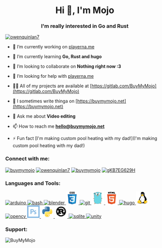 <h1 align="center">Hi 👋, I'm Mojo</h1>
<h3 align="center">I'm really interested in Go and Rust</h3>

<p align="left"> <a href="https://twitter.com/owenquinlan7" target="blank"><img src="https://img.shields.io/twitter/follow/owenquinlan7?logo=twitter&style=for-the-badge" alt="owenquinlan7" /></a> </p>

- 🔭 I’m currently working on [playerna.me](https://playerna.me/)

- 🌱 I’m currently learning **Go, Rust and hugo**

- 👯 I’m looking to collaborate on **Nothing right now :3**

- 🤝 I’m looking for help with [playerna.me](https://github.com/BuyMyMojo/playerna.me)

- 👨‍💻 All of my projects are available at [https://gitlab.com/BuyMyMojo](https://gitlab.com/BuyMyMojo)

- 📝 I sometimes write thinga on [https://buymymojo.net](https://buymymojo.net)

- 💬 Ask me about **Video editing**

- 📫 How to reach me **hello@buymymojo.net**

- ⚡ Fun fact [I'm making custom pool heating with my dad!](I'm making custom pool heating with my dad!)

<h3 align="left">Connect with me:</h3>
<p align="left">
<a href="https://dev.to/buymymojo" target="blank"><img align="center" src="https://raw.githubusercontent.com/rahuldkjain/github-profile-readme-generator/master/src/images/icons/Social/devto.svg" alt="buymymojo" height="30" width="40" /></a>
<a href="https://twitter.com/owenquinlan7" target="blank"><img align="center" src="https://raw.githubusercontent.com/rahuldkjain/github-profile-readme-generator/master/src/images/icons/Social/twitter.svg" alt="owenquinlan7" height="30" width="40" /></a>
<a href="https://www.youtube.com/c/buymymojo" target="blank"><img align="center" src="https://raw.githubusercontent.com/rahuldkjain/github-profile-readme-generator/master/src/images/icons/Social/youtube.svg" alt="buymymojo" height="30" width="40" /></a>
<a href="https://discord.gg/gKB7EG629H" target="blank"><img align="center" src="https://raw.githubusercontent.com/rahuldkjain/github-profile-readme-generator/master/src/images/icons/Social/discord.svg" alt="gKB7EG629H" height="30" width="40" /></a>
</p>

<h3 align="left">Languages and Tools:</h3>
<p align="left"> <a href="https://www.arduino.cc/" target="_blank" rel="noreferrer"> <img src="https://cdn.worldvectorlogo.com/logos/arduino-1.svg" alt="arduino" width="40" height="40"/> </a> <a href="https://www.gnu.org/software/bash/" target="_blank" rel="noreferrer"> <img src="https://www.vectorlogo.zone/logos/gnu_bash/gnu_bash-icon.svg" alt="bash" width="40" height="40"/> </a> <a href="https://www.blender.org/" target="_blank" rel="noreferrer"> <img src="https://download.blender.org/branding/community/blender_community_badge_white.svg" alt="blender" width="40" height="40"/> </a> <a href="https://www.w3schools.com/css/" target="_blank" rel="noreferrer"> <img src="https://raw.githubusercontent.com/devicons/devicon/master/icons/css3/css3-original-wordmark.svg" alt="css3" width="40" height="40"/> </a> <a href="https://git-scm.com/" target="_blank" rel="noreferrer"> <img src="https://www.vectorlogo.zone/logos/git-scm/git-scm-icon.svg" alt="git" width="40" height="40"/> </a> <a href="https://golang.org" target="_blank" rel="noreferrer"> <img src="https://raw.githubusercontent.com/devicons/devicon/master/icons/go/go-original.svg" alt="go" width="40" height="40"/> </a> <a href="https://www.w3.org/html/" target="_blank" rel="noreferrer"> <img src="https://raw.githubusercontent.com/devicons/devicon/master/icons/html5/html5-original-wordmark.svg" alt="html5" width="40" height="40"/> </a> <a href="https://gohugo.io/" target="_blank" rel="noreferrer"> <img src="https://api.iconify.design/logos-hugo.svg" alt="hugo" width="40" height="40"/> </a> <a href="https://www.linux.org/" target="_blank" rel="noreferrer"> <img src="https://raw.githubusercontent.com/devicons/devicon/master/icons/linux/linux-original.svg" alt="linux" width="40" height="40"/> </a> <a href="https://opencv.org/" target="_blank" rel="noreferrer"> <img src="https://www.vectorlogo.zone/logos/opencv/opencv-icon.svg" alt="opencv" width="40" height="40"/> </a> <a href="https://www.photoshop.com/en" target="_blank" rel="noreferrer"> <img src="https://raw.githubusercontent.com/devicons/devicon/master/icons/photoshop/photoshop-line.svg" alt="photoshop" width="40" height="40"/> </a> <a href="https://www.python.org" target="_blank" rel="noreferrer"> <img src="https://raw.githubusercontent.com/devicons/devicon/master/icons/python/python-original.svg" alt="python" width="40" height="40"/> </a> <a href="https://www.rust-lang.org" target="_blank" rel="noreferrer"> <img src="https://raw.githubusercontent.com/devicons/devicon/master/icons/rust/rust-plain.svg" alt="rust" width="40" height="40"/> </a> <a href="https://www.sqlite.org/" target="_blank" rel="noreferrer"> <img src="https://www.vectorlogo.zone/logos/sqlite/sqlite-icon.svg" alt="sqlite" width="40" height="40"/> </a> <a href="https://unity.com/" target="_blank" rel="noreferrer"> <img src="https://www.vectorlogo.zone/logos/unity3d/unity3d-icon.svg" alt="unity" width="40" height="40"/> </a> </p>

<h3 align="left">Support:</h3>
<p><a href="https://www.buymeacoffee.com/BuyMyMojo"> <img align="left" src="https://cdn.buymeacoffee.com/buttons/v2/default-yellow.png" height="50" width="210" alt="BuyMyMojo" /></a></p><br><br>
